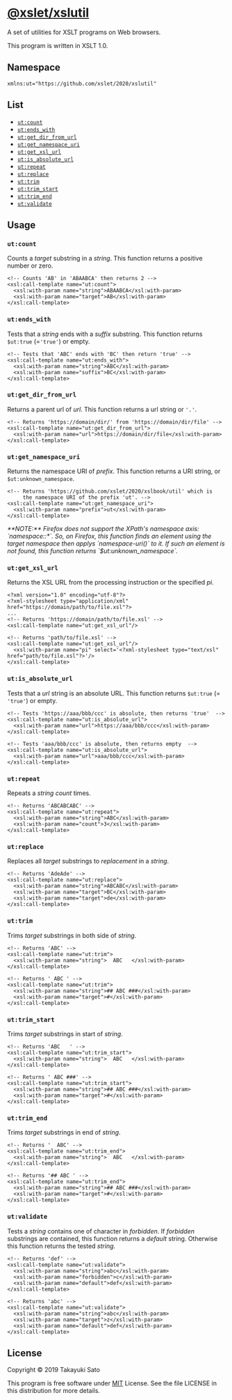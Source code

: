 # [@xslet/xslutil](https://github.com/xslet/xslutil)

A set of utilities for XSLT programs on Web browsers.

This program is written in XSLT 1.0.

## Namespace

`xmlns:ut="https://github.com/xslet/2020/xslutil"`

## List

* [`ut:count`](#usage_count)
* [`ut:ends_with`](#usage_ends_with)
* [`ut:get_dir_from_url`](#usage_get_dir_from_url)
* [`ut:get_namespace_uri`](#usage_get_namespace_uri)
* [`ut:get_xsl_url`](#usage_get_xsl_url)
* [`ut:is_absolute_url`](#usage_is_absolute_url)
* [`ut:repeat`](#usage_repeat)
* [`ut:replace`](#usage_replace)
* [`ut:trim`](#usage_trim)
* [`ut:trim_start`](#usage_trim_start)
* [`ut:trim_end`](#usage_trim_end)
* [`ut:validate`](#usage_validate)

## Usage

<a name="usage_count"></a>
### `ut:count`

Counts a *target* substring in a *string*.
This function returns a positive number or zero.

```
<!-- Counts 'AB' in 'ABAABCA' then returns 2 -->
<xsl:call-template name="ut:count">
  <xsl:with-param name="string">ABAABCA</xsl:with-param>
  <xsl:with-param name="target">AB</xsl:with-param>
</xsl:call-template>
```

<a name="usage_ends_with"></a>
### `ut:ends_with`

Tests that a *string* ends with a *suffix* substring.
This function returns `$ut:true` (=`'true'`) or empty.

```
<!-- Tests that 'ABC' ends with 'BC' then return 'true' -->
<xsl:call-template name="ut:ends_with">
  <xsl:with-param name="string">ABC</xsl:with-param>
  <xsl:with-param name="suffix">BC</xsl:with-param>
</xsl:call-template>
```

<a name="usage_get_dir_from_url"></a>
### `ut:get_dir_from_url`

Returns a parent url of *url*.
This function returns a url string or `'.'`.

```
<!-- Returns 'https://domain/dir/' from 'https://domain/dir/file' -->
<xsl:call-template name="ut:get_dir_from_url">
  <xsl:with-param name="url">https://domain/dir/file</xsl:with-param>
</xsl:call-template>
``` 

<a name="usage_get_namespace_uri"></a>
### `ut:get_namespace_uri`

Returns the namespace URI of *prefix*.
This function returns a URI string, or `$ut:unknown_namespace`.

```
<!-- Returns 'https://github.com/xslet/2020/xslbook/util' which is
     the namespace URI of the prefix 'ut'. -->
<xsl:call-template name="ut:get_namespace_uri">
  <xsl:with-param name="prefix">ut</xsl:with-param>
</xsl:call-template>
```

<i>
**NOTE:**
Firefox does not support the XPath's namespace axis: `namespace::*`.
So, on Firefox, this function finds an element using the target namespace then applys `namespace-uri()` to it.
If such an element is not found, this function returns `$ut:unknown_namespace`.
</i>

<a name="usage_get_xsl_url"></a>
### `ut:get_xsl_url`

Returns the XSL URL from the processing instruction or the specified *pi*.

```
<?xml version="1.0" encoding="utf-8"?>
<?xml-stylesheet type="application/xml" href="https://domain/path/to/file.xsl"?>
...
<!-- Returns 'https://domain/path/to/file.xsl' -->
<xsl:call-template name="ut:get_xsl_url"/>

<!-- Returns 'path/to/file.xsl' -->
<xsl:call-template name="ut:get_xsl_url"/>
  <xsl:with-param name="pi" select='<?xml-stylesheet type="text/xsl" href="path/to/file.xsl"?>'/>
</xsl:call-template>
```

<a name="usage_is_absolute_url"></a>
### `ut:is_absolute_url`

Tests that a *url* string is an absolute URL.
This function returns `$ut:true` (= `'true'`) or empty.

```
<!-- Tests 'https://aaa/bbb/ccc' is absolute, then returns 'true'  -->
<xsl:call-template name="ut:is_absolute_url">
  <xsl:with-param name="url">https://aaa/bbb/ccc</xsl:with-param>
</xsl:call-template>

<!-- Tests 'aaa/bbb/ccc' is absolute, then returns empty  -->
<xsl:call-template name="ut:is_absolute_url">
  <xsl:with-param name="url">aaa/bbb/ccc</xsl:with-param>
</xsl:call-template>
```

<a name="usage_repeat"></a>
### `ut:repeat`

Repeats a *string* *count* times.

```
<!-- Returns 'ABCABCABC' -->
<xsl:call-template name="ut:repeat">
  <xsl:with-param name="string">ABC</xsl:with-param>
  <xsl:with-param name="count">3</xsl:with-param>
</xsl:call-template>
``` 

<a name="usage_replace"></a>
### `ut:replace`

Replaces all *target* substrings to *replacement* in a *string*.

```
<!-- Returns 'AdeAde' -->
<xsl:call-template name="ut:replace">
  <xsl:with-param name="string">ABCABC</xsl:with-param>
  <xsl:with-param name="target">BC</xsl:with-param>
  <xsl:with-param name="target">de</xsl:with-param>
</xsl:call-template>
``` 

<a name="usage_trim"></a>
### `ut:trim`

Trims *target* substrings in both side of *string*.

```
<!-- Returns 'ABC' -->
<xsl:call-template name="ut:trim">
  <xsl:with-param name="string">  ABC   </xsl:with-param>
</xsl:call-template>

<!-- Returns ' ABC ' -->
<xsl:call-template name="ut:trim">
  <xsl:with-param name="string">## ABC ###</xsl:with-param>
  <xsl:with-param name="target">#</xsl:with-param>
</xsl:call-template>
``` 

<a name="usage_trim_start"></a>
### `ut:trim_start`

Trims *target* substrings in start of *string*.

```
<!-- Returns 'ABC   ' -->
<xsl:call-template name="ut:trim_start">
  <xsl:with-param name="string">  ABC   </xsl:with-param>
</xsl:call-template>

<!-- Returns ' ABC ###' -->
<xsl:call-template name="ut:trim_start">
  <xsl:with-param name="string">## ABC ###</xsl:with-param>
  <xsl:with-param name="target">#</xsl:with-param>
</xsl:call-template>
``` 

<a name="usage_trim_end"></a>
### `ut:trim_end`

Trims *target* substrings in end of *string*.

```
<!-- Returns '  ABC' -->
<xsl:call-template name="ut:trim_end">
  <xsl:with-param name="string">  ABC   </xsl:with-param>
</xsl:call-template>

<!-- Returns '## ABC ' -->
<xsl:call-template name="ut:trim_end">
  <xsl:with-param name="string">## ABC ###</xsl:with-param>
  <xsl:with-param name="target">#</xsl:with-param>
</xsl:call-template>
``` 

<a name="usage_validate"></a>
### `ut:validate`

Tests a *string* contains one of character in *forbidden*. If *forbidden* substrings are contained, this function returns a *default* string. Otherwise this function returns the tested *string*. 

```
<!-- Returns 'def' -->
<xsl:call-template name="ut:validate">
  <xsl:with-param name="string">abc</xsl:with-param>
  <xsl:with-param name="forbidden">c</xsl:with-param>
  <xsl:with-param name="default">def</xsl:with-param>
</xsl:call-template>

<!-- Returns 'abc' -->
<xsl:call-template name="ut:validate">
  <xsl:with-param name="string">abc</xsl:with-param>
  <xsl:with-param name="target">z</xsl:with-param>
  <xsl:with-param name="default">def</xsl:with-param>
</xsl:call-template>
``` 


## License

Copyright &copy; 2019 Takayuki Sato

This program is free software under [MIT](https://opensource.org/licenses/MIT) License.
See the file LICENSE in this distribution for more details.


